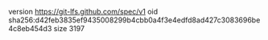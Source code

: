 version https://git-lfs.github.com/spec/v1
oid sha256:d42feb3835ef9435008299b4cbb0a4f3e4edfd8ad427c3083696be4c8eb454d3
size 3197
